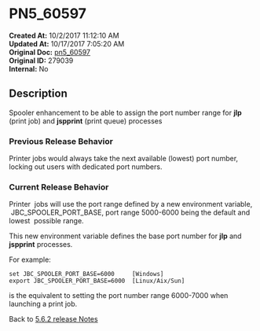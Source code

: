 # PN5_60597

**Created At:** 10/2/2017 11:12:10 AM  
**Updated At:** 10/17/2017 7:05:20 AM  
**Original Doc:** [pn5_60597](https://docs.jbase.com/36526-5-6-2-release-notes/pn5_60597)  
**Original ID:** 279039  
**Internal:** No  

## Description

Spooler enhancement to be able to assign the port number range for **jlp** (print job) and **jspprint** (print queue) processes

### Previous Release Behavior

Printer jobs would always take the next available (lowest) port number, locking out users with dedicated port numbers.

### Current Release Behavior

Printer  jobs will use the port range defined by a new environment variable,  JBC\_SPOOLER\_PORT\_BASE, port range 5000-6000 being the default and lowest  possible range.

This new environment variable defines the base port number for **jlp** and **jspprint** processes.

For example:

```
set JBC_SPOOLER_PORT_BASE=6000     [Windows]
export JBC_SPOOLER_PORT_BASE=6000  [Linux/Aix/Sun]
```

is the equivalent to setting the port number range 6000-7000 when launching a print job.

Back to [5.6.2 release Notes](./../README.md)
